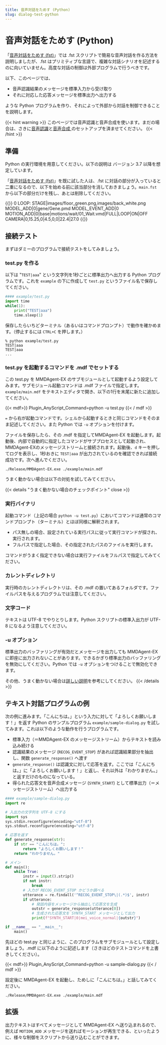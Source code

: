 ```yaml
---
title: 音声対話をためす (Python)
slug: dialog-test-python
---
```

# 音声対話をためす (Python)

「[音声対話をためす (fst)](../dialog-test-fst)」では .fst スクリプトで簡易な音声対話を作る方法を説明しましたが、.fst はプリミティブな言語で、複雑な対話シナリオを記述するのに向いていません。高度な対話の制御は外部プログラムで行うべきです。

以下、このページでは、

- 音声認識結果のメッセージを標準入力から受け取り
- それに対応した応答メッセージを標準出力へ出力する

ような Python プログラムを作り、それによって外部から対話を制御できることを説明します。

{{< hint warning >}}
このページでは音声認識と音声合成を使います。まだの場合は、さきに[音声認識](../asr-setup)と[音声合成
](../tts-test)のセットアップを済ませてください。
{{< /hint >}}

## 準備

Python の実行環境を用意してください。以下の説明は バージョン 3.7 以降を想定しています。

「[音声対話をためす (fst)](../dialog-test-fst)」を既に試した人は、.fst に対話の部分が入っていると二重になるので、以下を始める前に該当部分を消しておきましょう。`main.fst` から以下の部分だけを残し、あとは削除してください。

{{<fst>}}
0 LOOP:
    <eps> STAGE|images/floor_green.png,images/back_white.png
    <eps> MODEL_ADD|0|gene/Gene.pmd
    MODEL_EVENT_ADD|0  MOTION_ADD|0|base|motions/wait/01_Wait.vmd|FULL|LOOP|ON|OFF
    <eps> CAMERA|0,15.25,0|4.5,0,0|22.4|27.0
{{</fst>}}

## 接続テスト

まずはダミーのプログラムで接続テストをしてみましょう。

### test.py を作る

以下は "`TEST|aaa`" という文字列を1秒ごとに標準出力へ出力する Python プログラムです。これを
`example` の下に作成して `test.py` というファイル名で保存してください。

```python
#### example/test.py
import time
while(1):
    print("TEST|aaa")
    time.sleep(1)
```

保存したらいちどターミナル（あるいはコマンドプロンプト）で動作を確かめます。（停止するには `CTRL+C` を押します。）

```shell
% python example/test.py
TEST|aaa
TEST|aaa
...
```

### test.py を起動するコマンドを .mdf でセットする

この test.py を MMDAgent-EX のサブモジュールとして起動するよう設定してみます。サブモジュール起動コマンドは .mdf ファイルで指定します。`example/main.mdf` をテキストエディタで開き、以下の1行を末尾に新たに追加してください。

{{< mdf>}}
Plugin_AnyScript_Command=python -u test.py
{{< / mdf >}}

`=` から右が起動コマンドです。シェルから起動するときと同じコマンドをそのまま記述してください。また Python では `-u` オプションを付けます。

ファイルを保存したら、その .mdf を指定してMMDAgent-EX を起動します。起動後、内部で自動的に指定したコマンドがサブプロセスとして起動され、MMDAgent-EXのメッセージストリームと接続されます。起動後、`d` キーを押してログを表示し、1秒おきに `TEST|aaa` が出力されているのを確認できれば接続成功です。次へ進んでください。

```shell
./Release/MMDAgent-EX.exe ./example/main.mdf
```

うまく動かない場合は以下の対処を試してみてください。

{{< details "うまく動かない場合のチェックポイント" close >}}
### 実行バイナリ

起動コマンド（上記の場合 `python -u test.py`）においてコマンドは通常のコマンドプロンプト（ターミナル）とほぼ同様に解釈されます。

- パス無しの場合、設定されている実行パスに従って実行コマンドが探され、実行されます。
- フルパスで指定した場合、その指定されたパスのファイルを実行します。

コマンドがうまく指定できない場合は実行ファイルをフルパスで指定してみてください。

### カレントディレクトリ

実行時のカレントディレクトリは、その .mdf の置いてあるフォルダです。ファイルパスを与えるプログラムでは注意してください。

### 文字コード

テキストは UTF-8 でやりとりします。Python スクリプトの標準入出力が UTF-8 になるよう注意してください。

### -u オプション

標準出力のバッファリングが有効だとメッセージを出力しても MMDAgent-EX に即座に出力されないことがあります。できるかぎり標準出力のバッファリングを無効にしてください。Python では `-u` オプションをつけることで無効化できます。

その他、うまく動かない場合は[詳しい説明](../submodule/)を参考にしてください。
{{< /details >}}

## テキスト対話プログラムの例

次の例に進みます。「こんにちは。」という入力に対して「よろしくお願いします！」を返す Python のサンプルプログラム `example/sample-dialog.py` を試してみます。これは以下のような動作を行うプログラムです。

- 標準入力（＝MMDAgent-EX のメッセージストリーム）からテキストを読み込み続ける
- 認識結果のメッセージ (`RECOG_EVENT_STOP`) があれば認識結果部分を抽出し、関数 `generate_response()` へ渡す
- `generate_response()` は認識文に対して応答を返す。ここでは「こんにちは。」に「よろしくお願いします！」と返し、それ以外は「わかりません。」と返すだけのものになっている。
- 得られた応答文を音声合成メッセージ (`SYNTH_START`) として標準出力（＝メッセージストリーム）へ出力する

```python
#### example/sample-dialog.py
import re

# 入出力の文字列を UTF-8 にする
import sys
sys.stdin.reconfigure(encoding="utf-8")
sys.stdout.reconfigure(encoding="utf-8")

# 応答を返す
def generate_response(str):
    if str == "こんにちは。":
        return "よろしくお願いします！"
    return "わかりません。"

# メイン
def main():
    while True:
        instr = input().strip()
        if not instr:
            break
        # 入力が RECOG_EVENT_STOP かどうか調べる
        utterance = re.findall('^RECOG_EVENT_STOP\|(.*)$', instr)
        if utterance:
            # 発話内容をメッセージから抽出して応答文を生成
            outstr = generate_response(utterance[0])
            # 生成された応答文を SYNTH_START メッセージとして出力
            print(f"SYNTH_START|0|mei_voice_normal|{outstr}")

if __name__ == "__main__":
    main()
```

先ほどの test.py と同じように、このプログラムをサブモジュールとして設定しましょう。.mdf に以下のように記述します（さきほどのテストコマンドを上書きしてください）。

{{< mdf>}}
Plugin_AnyScript_Command=python -u sample-dialog.py
{{< / mdf >}}

設定後に MMDAgent-EX を起動し、ためしに「こんにちは。」と話してみてください。

```shell
./Release/MMDAgent-EX.exe ./example/main.mdf
```

## 拡張

出力テキストはすべてメッセージとして MMDAgent-EX へ送り込まれるので、例えば `MOTION_ADD` メッセージを送ればモーションが再生できる、といったように、様々な制御をスクリプトから送り込むことができます。
